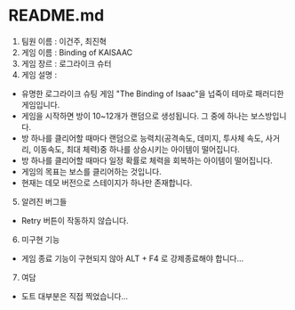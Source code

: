 # README.md #

1. 팀원 이름 : 이건주, 최진혁
2. 게임 이름 : Binding of KAISAAC
3. 게임 장르 : 로그라이크 슈터
4. 게임 설명 : 
 - 유명한 로그라이크 슈팅 게임 "The Binding of Isaac"을 넙죽이 테마로 패러디한 게임입니다.
 - 게임을 시작하면 방이 10~12개가 랜덤으로 생성됩니다. 그 중에 하나는 보스방입니다.
 - 방 하나를 클리어할 때마다 랜덤으로 능력치(공격속도, 데미지, 투사체 속도, 사거리, 이동속도, 최대 체력)중 하나를 상승시키는 아이템이 떨어집니다.
 - 방 하나를 클리어할 때마다 일정 확률로 체력을 회복하는 아이템이 떨어집니다.
 - 게임의 목표는 보스를 클리어하는 것입니다.
 - 현재는 데모 버전으로 스테이지가 하나만 존재합니다.

5. 알려진 버그들
 - Retry 버튼이 작동하지 않습니다.
 
6. 미구현 기능
 - 게임 종료 기능이 구현되지 않아 ALT + F4 로 강제종료해야 합니다...
 
7. 여담
 - 도트 대부분은 직접 찍었습니다...
